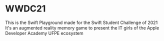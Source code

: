 # WWDC21
This is the Swift Playground made for the Swift Student Challenge of 2021
It's an augmented reality memory game to present the IT girls of the Apple Developer Academy UFPE ecosystem
